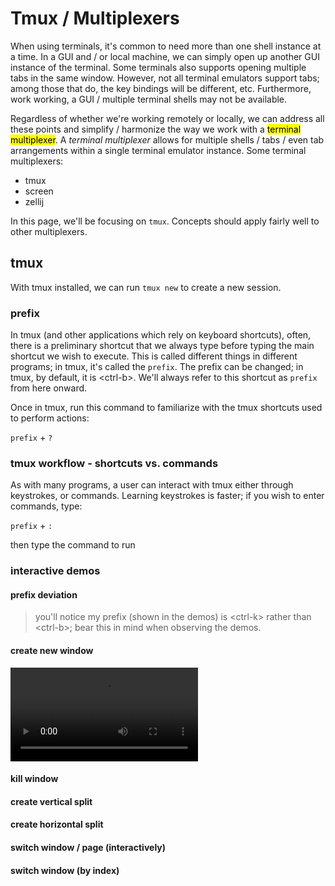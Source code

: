 # Tmux / Multiplexers

When using terminals, it's common to need more than one shell instance at a time. In a GUI and / or local machine, we can simply open up another GUI instance of the terminal. Some terminals also supports opening multiple tabs in the same window. However, not all terminal emulators support tabs; among those that do, the key bindings will be different, etc. Furthermore, work working, a GUI / multiple terminal shells may not be available.

Regardless of whether we're working remotely or locally, we can address all these points and simplify / harmonize the way we work with a <mark>terminal multiplexer</mark>. A *terminal multiplexer* allows for multiple shells / tabs / even tab arrangements within a single terminal emulator instance. Some terminal multiplexers:

- tmux
- screen
- zellij

In this page, we'll be focusing on `tmux`. Concepts should apply fairly well to other multiplexers.

## tmux

With tmux installed, we can run `tmux new` to create a new session. 

### prefix

In tmux (and other applications which rely on keyboard shortcuts), often, there is a preliminary shortcut that we always type before typing the main shortcut we wish to execute. This is called different things in different programs; in tmux, it's called the `prefix`. The prefix can be changed; in tmux, by default, it is \<ctrl-b\>. We'll always refer to this shortcut as `prefix` from here onward.

Once in tmux, run this command to familiarize with the tmux shortcuts used to perform actions:

`prefix` + `?`

### tmux workflow - shortcuts vs. commands

As with many programs, a user can interact with tmux either through keystrokes, or commands. Learning keystrokes is faster; if you wish to enter commands, type:

`prefix` + `:`

then type the command to run

### interactive demos

#### prefix deviation

> you'll notice my prefix (shown in the demos) is \<ctrl-k\> rather than \<ctrl-b\>; bear this in mind when observing the demos.

#### create new window

![asdf](../assets/try.mp4)

#### kill window



#### create vertical split



#### create horizontal split



#### switch window / page (interactively)



#### switch window (by index)

